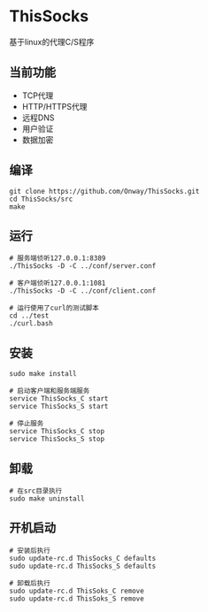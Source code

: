 # ThisSocks
基于linux的代理C/S程序

## 当前功能
* TCP代理
* HTTP/HTTPS代理
* 远程DNS
* 用户验证
* 数据加密

## 编译
    git clone https://github.com/Onway/ThisSocks.git
	cd ThisSocks/src
	make

## 运行
    # 服务端侦听127.0.0.1:8389
	./ThisSocks -D -C ../conf/server.conf

	# 客户端侦听127.0.0.1:1081
	./ThisSocks -D -C ../conf/client.conf

	# 运行使用了curl的测试脚本
    cd ../test
	./curl.bash

## 安装
	sudo make install

	# 启动客户端和服务端服务
	service ThisSocks_C start
	service ThisSocks_S start

	# 停止服务
	service ThisSocks_C stop
	service ThisSocks_S stop

## 卸载
	# 在src目录执行
    sudo make uninstall

## 开机启动
	# 安装后执行
	sudo update-rc.d ThisSocks_C defaults
	sudo update-rc.d ThisSocks_S defaults

	# 卸载后执行
	sudo update-rc.d ThisSoks_C remove
	sudo update-rc.d ThisSoks_S remove
